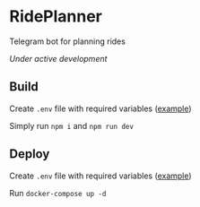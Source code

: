 # RidePlanner
Telegram bot for planning rides

_Under active development_

## Build
Create `.env` file with required variables ([example](https://github.com/dractw/RidePlanner/blob/main/.env.example))

Simply run `npm i` and `npm run dev`

## Deploy
Create `.env` file with required variables ([example](https://github.com/dractw/RidePlanner/blob/main/.env.example))

Run `docker-compose up -d`
